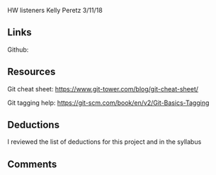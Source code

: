 HW listeners
Kelly Peretz
3/11/18

## Links
Github: 

## Resources
Git cheat sheet: https://www.git-tower.com/blog/git-cheat-sheet/

Git tagging help: https://git-scm.com/book/en/v2/Git-Basics-Tagging


## Deductions

I reviewed the list of deductions for this project and in the syllabus

## Comments

